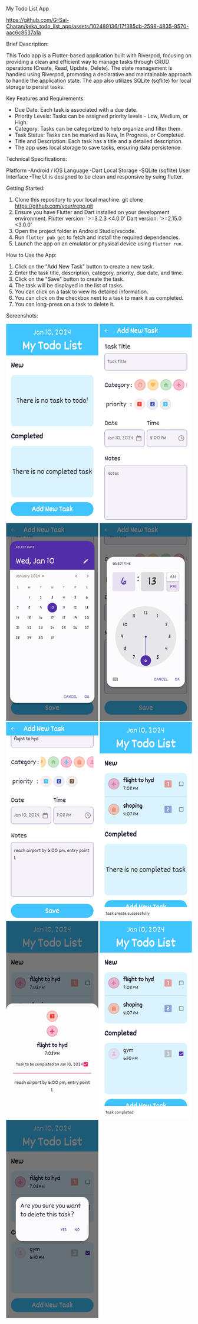 My Todo List App

https://github.com/G-Sai-Charan/keka_todo_list_app/assets/102489136/17f385cb-2598-4835-9570-aac6c8537a1a
  
Brief Description:

This Todo app is a Flutter-based application built with Riverpod, focusing on 
providing a clean and efficient way to manage tasks through CRUD operations 
(Create, Read, Update, Delete). The state management is handled using Riverpod, 
promoting a declarative and maintainable approach to handle the application state. 
The app also utilizes SQLite (sqflite) for local storage to persist tasks.

Key Features and Requirements:

- Due Date: Each task is associated with a due date.
- Priority Levels: Tasks can be assigned priority levels - Low, Medium, or High.
- Category: Tasks can be categorized to help organize and filter them.
- Task Status: Tasks can be marked as New, In Progress, or Completed.
- Title and Description: Each task has a title and a detailed description.
- The app uses local storage to save tasks, ensuring data persistence.

Technical Specifications:

Platform -Android / iOS
Language -Dart
Local Storage -SQLite (sqflite)
User Interface -The UI is designed to be clean and responsive by suing flutter.

 Getting Started:

1. Clone this repository to your local machine. git clone   
     https://github.com/your/repo.git
2. Ensure you have Flutter and Dart installed on your development environment.
     Flutter version: '>=3.2.3 <4.0.0'
     Dart version: '>=2.15.0 <3.0.0'
4. Open the project folder in Android Studio/vscode.
5. Run `flutter pub get` to fetch and install the required dependencies.
6. Launch the app on an emulator or physical device using `flutter run`.


How to Use the App:

1. Click on the "Add New Task" button to create a new task.
2. Enter the task title, description, category, priority, due date, and time.
3. Click on the "Save" button to create the task.
4. The task will be displayed in the list of tasks.
5. You can click on a task to view its detailed information.
6. You can click on the checkbox next to a task to mark it as completed.
7. You can long-press on a task to delete it.



Screenshots:

<img src="1.jpg" width="250px">               <img src="2.jpg" width="250px">
<img src="3.jpg" width="250px">                <img src="4.jpg" width="250px">
<img src="5.jpg" width="250px">                <img src="6.jpg" width="250px"> 
<img src="7.jpg" width="250px">                <img src="8.jpg" width="250px">
<img src="9.jpg" width="250px">

